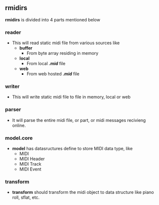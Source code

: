 ## rmidirs
**rmidirs** is divided into 4 parts mentioned below

### reader
  - This will read static midi file from various sources like
    - **buffer**
      - From byte array residing in memory
    - **local**
      - From local **_.mid_** file
    - **web**
      - From web hosted **_.mid_** file

### writer
  - This will write static midi file to file in memory, local or web

### parser 
  - It will parse the entire midi file, or part, or midi messages recivieng online.

### model.core
  - **model** has datasructures define to store MIDI data type, like 
    - MIDI
    - MIDI Header
    - MIDI Track
    - MIDI Event

### transform
  - **transform** should transform the midi object to data structure like piano roll, sflat, etc.